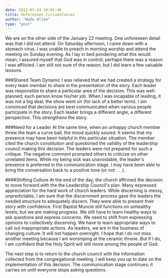 ```yaml
---
date: 2012-01-24 20:02:46
title: Unforeseen Circumstances
author: "Wade Allen"
type: "post"
---
```


We are on the other side of the January 22 meeting. One unforeseen detail was that I did not attend. On Saturday afternoon, I came down with a stomach virus. I was unable to preach in morning worship and attend the meeting on Sunday evening. As I lay in bed pondering what this would mean, I assured myself that God was in control; perhaps there was a reason I was afflicted. I am still not sure of the reason, but I did learn a few valuable lessons.

###Shared Team Dynamic
I was relieved that we had created a strategy for every team member to share in the presentation of the story. Each leader was responsible to share a particular area of the decision. This was well-planned; each person know his/her job. When I was incapable of leading, it was not a big deal; the show went on (for lack of a better term). I am convinced that decisions are best communicated when various people participate in the story. Each leader brings a different angle, a different perspective. This strengthens the story.

###Need for a Leader
At the same time, when an unhappy church member threw the team a curve ball, the mood quickly soured. It seems that my presence may have been helpful in this particular situation. The member cited the church constitution and questioned the validity of the leadership council making this decision. The leaders were not prepared for such a critique. The negative comment prompted others to criticize on other unrelated items. While my being sick was unavoidable, the leader's presence is preferred in the communication stage. I may have been able to bring the conversation back to a positive tone (or not . . .).

####Shifting Culture
At the end of the day, the church affirmed the decision to move forward with the the Leadership Council's plan. Many expressed appreciation for the hard work of church leaders. While discerning is messy, unpredictable, I am sure that the discernment process gave the leaders the needed structure to adequately discern. They were able to present their story with confidence. First Baptist Muncie still functions on unhealthy levels; but we are making progress. We still have to learn healthy ways to ask questions and express concerns. We need to shift from expressing opinions to collectively discerning. We have to learn appropriate ways to call out inappropriate actions. As leaders, we are in the business of changing culture. It will not happen overnight. I hope that I do not miss another meeting because I am worshiping at the ceramic throne. But if I do, I am confident that the Holy Spirit will still move among the people of God. 

The next step is to return to the church council with the information collected from the congregational meeting. I will keep you up to date on the implementation of this decision. The communication stage continues; it carries on until everyone stops asking questions.

